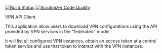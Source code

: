 [![Build Status](https://travis-ci.org/eduvpn/vpn-api-client.svg)](https://travis-ci.org/eduvpn/vpn-api-client)
[![Scrutinizer Code Quality](https://scrutinizer-ci.com/g/eduvpn/vpn-api-client/badges/quality-score.png?b=master)](https://scrutinizer-ci.com/g/eduvpn/vpn-api-client/?branch=master)

VPN API Client.

This application allow users to download VPN configurations using the API 
provided by VPN services in the "federated" model.

It will list all configured VPN instances, obtain an access token at a central
token service and use that token to interact with the VPN instances.

